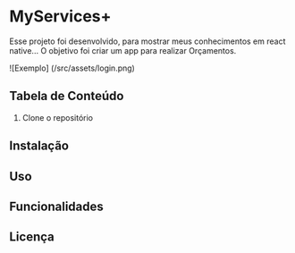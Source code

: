# MyServices+

Esse projeto foi desenvolvido, para mostrar meus conhecimentos em react native...
O objetivo foi criar um app para realizar Orçamentos.

![Exemplo] (/src/assets/login.png)

## Tabela de Conteúdo

1. Clone o repositório

## Instalação
## Uso
## Funcionalidades
## Licença
